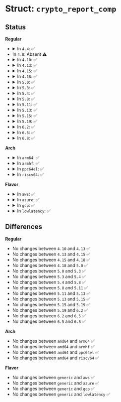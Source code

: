 # Struct: <code>crypto_report_comp</code>

## Status
<b>Regular</b>
<ul>
<li>
<details>
<summary>In <code>4.4</code>: ✅</summary>

```c
struct crypto_report_comp {
    char type[64];
};
```
</details>
</li>
<li>
In <code>4.8</code>: Absent ⚠️
</li>
<li>
<details>
<summary>In <code>4.10</code>: ✅</summary>

```c
struct crypto_report_comp {
    char type[64];
};
```
</details>
</li>
<li>
<details>
<summary>In <code>4.13</code>: ✅</summary>

```c
struct crypto_report_comp {
    char type[64];
};
```
</details>
</li>
<li>
<details>
<summary>In <code>4.15</code>: ✅</summary>

```c
struct crypto_report_comp {
    char type[64];
};
```
</details>
</li>
<li>
<details>
<summary>In <code>4.18</code>: ✅</summary>

```c
struct crypto_report_comp {
    char type[64];
};
```
</details>
</li>
<li>
<details>
<summary>In <code>5.0</code>: ✅</summary>

```c
struct crypto_report_comp {
    char type[64];
};
```
</details>
</li>
<li>
<details>
<summary>In <code>5.3</code>: ✅</summary>

```c
struct crypto_report_comp {
    char type[64];
};
```
</details>
</li>
<li>
<details>
<summary>In <code>5.4</code>: ✅</summary>

```c
struct crypto_report_comp {
    char type[64];
};
```
</details>
</li>
<li>
<details>
<summary>In <code>5.8</code>: ✅</summary>

```c
struct crypto_report_comp {
    char type[64];
};
```
</details>
</li>
<li>
<details>
<summary>In <code>5.11</code>: ✅</summary>

```c
struct crypto_report_comp {
    char type[64];
};
```
</details>
</li>
<li>
<details>
<summary>In <code>5.13</code>: ✅</summary>

```c
struct crypto_report_comp {
    char type[64];
};
```
</details>
</li>
<li>
<details>
<summary>In <code>5.15</code>: ✅</summary>

```c
struct crypto_report_comp {
    char type[64];
};
```
</details>
</li>
<li>
<details>
<summary>In <code>5.19</code>: ✅</summary>

```c
struct crypto_report_comp {
    char type[64];
};
```
</details>
</li>
<li>
<details>
<summary>In <code>6.2</code>: ✅</summary>

```c
struct crypto_report_comp {
    char type[64];
};
```
</details>
</li>
<li>
<details>
<summary>In <code>6.5</code>: ✅</summary>

```c
struct crypto_report_comp {
    char type[64];
};
```
</details>
</li>
<li>
<details>
<summary>In <code>6.8</code>: ✅</summary>

```c
struct crypto_report_comp {
    char type[64];
};
```
</details>
</li>
</ul>
<b>Arch</b>
<ul>
<li>
<details>
<summary>In <code>arm64</code>: ✅</summary>

```c
struct crypto_report_comp {
    char type[64];
};
```
</details>
</li>
<li>
<details>
<summary>In <code>armhf</code>: ✅</summary>

```c
struct crypto_report_comp {
    char type[64];
};
```
</details>
</li>
<li>
<details>
<summary>In <code>ppc64el</code>: ✅</summary>

```c
struct crypto_report_comp {
    char type[64];
};
```
</details>
</li>
<li>
<details>
<summary>In <code>riscv64</code>: ✅</summary>

```c
struct crypto_report_comp {
    char type[64];
};
```
</details>
</li>
</ul>
<b>Flavor</b>
<ul>
<li>
<details>
<summary>In <code>aws</code>: ✅</summary>

```c
struct crypto_report_comp {
    char type[64];
};
```
</details>
</li>
<li>
<details>
<summary>In <code>azure</code>: ✅</summary>

```c
struct crypto_report_comp {
    char type[64];
};
```
</details>
</li>
<li>
<details>
<summary>In <code>gcp</code>: ✅</summary>

```c
struct crypto_report_comp {
    char type[64];
};
```
</details>
</li>
<li>
<details>
<summary>In <code>lowlatency</code>: ✅</summary>

```c
struct crypto_report_comp {
    char type[64];
};
```
</details>
</li>
</ul>

## Differences
<b>Regular</b>
<ul>
<li>
No changes between <code>4.10</code> and <code>4.13</code> ✅
</li>
<li>
No changes between <code>4.13</code> and <code>4.15</code> ✅
</li>
<li>
No changes between <code>4.15</code> and <code>4.18</code> ✅
</li>
<li>
No changes between <code>4.18</code> and <code>5.0</code> ✅
</li>
<li>
No changes between <code>5.0</code> and <code>5.3</code> ✅
</li>
<li>
No changes between <code>5.3</code> and <code>5.4</code> ✅
</li>
<li>
No changes between <code>5.4</code> and <code>5.8</code> ✅
</li>
<li>
No changes between <code>5.8</code> and <code>5.11</code> ✅
</li>
<li>
No changes between <code>5.11</code> and <code>5.13</code> ✅
</li>
<li>
No changes between <code>5.13</code> and <code>5.15</code> ✅
</li>
<li>
No changes between <code>5.15</code> and <code>5.19</code> ✅
</li>
<li>
No changes between <code>5.19</code> and <code>6.2</code> ✅
</li>
<li>
No changes between <code>6.2</code> and <code>6.5</code> ✅
</li>
<li>
No changes between <code>6.5</code> and <code>6.8</code> ✅
</li>
</ul>
<b>Arch</b>
<ul>
<li>
No changes between <code>amd64</code> and <code>arm64</code> ✅
</li>
<li>
No changes between <code>amd64</code> and <code>armhf</code> ✅
</li>
<li>
No changes between <code>amd64</code> and <code>ppc64el</code> ✅
</li>
<li>
No changes between <code>amd64</code> and <code>riscv64</code> ✅
</li>
</ul>
<b>Flavor</b>
<ul>
<li>
No changes between <code>generic</code> and <code>aws</code> ✅
</li>
<li>
No changes between <code>generic</code> and <code>azure</code> ✅
</li>
<li>
No changes between <code>generic</code> and <code>gcp</code> ✅
</li>
<li>
No changes between <code>generic</code> and <code>lowlatency</code> ✅
</li>
</ul>
